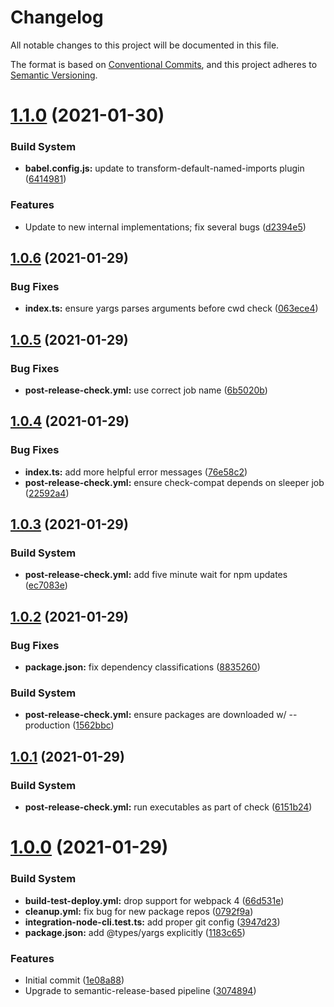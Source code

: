 # Changelog

All notable changes to this project will be documented in this file.

The format is based on [Conventional Commits][22], and this project adheres to
[Semantic Versioning][23].

# [1.1.0][24] (2021-01-30)

### Build System

- **babel.config.js:** update to transform-default-named-imports plugin
  ([6414981][25])

### Features

- Update to new internal implementations; fix several bugs ([d2394e5][26])

## [1.0.6][1] (2021-01-29)

### Bug Fixes

- **index.ts:** ensure yargs parses arguments before cwd check ([063ece4][2])

## [1.0.5][3] (2021-01-29)

### Bug Fixes

- **post-release-check.yml:** use correct job name ([6b5020b][4])

## [1.0.4][5] (2021-01-29)

### Bug Fixes

- **index.ts:** add more helpful error messages ([76e58c2][6])
- **post-release-check.yml:** ensure check-compat depends on sleeper job
  ([22592a4][7])

## [1.0.3][8] (2021-01-29)

### Build System

- **post-release-check.yml:** add five minute wait for npm updates
  ([ec7083e][9])

## [1.0.2][10] (2021-01-29)

### Bug Fixes

- **package.json:** fix dependency classifications ([8835260][11])

### Build System

- **post-release-check.yml:** ensure packages are downloaded w/ --production
  ([1562bbc][12])

## [1.0.1][13] (2021-01-29)

### Build System

- **post-release-check.yml:** run executables as part of check ([6151b24][14])

# [1.0.0][15] (2021-01-29)

### Build System

- **build-test-deploy.yml:** drop support for webpack 4 ([66d531e][16])
- **cleanup.yml:** fix bug for new package repos ([0792f9a][17])
- **integration-node-cli.test.ts:** add proper git config ([3947d23][18])
- **package.json:** add @types/yargs explicitly ([1183c65][19])

### Features

- Initial commit ([1e08a88][20])
- Upgrade to semantic-release-based pipeline ([3074894][21])

[1]: https://github.com/Xunnamius/git-add-then-commit/compare/v1.0.5...v1.0.6
[2]:
  https://github.com/Xunnamius/git-add-then-commit/commit/063ece4205774b2b5a768cf34223dbd8ead72701
[3]: https://github.com/Xunnamius/git-add-then-commit/compare/v1.0.4...v1.0.5
[4]:
  https://github.com/Xunnamius/git-add-then-commit/commit/6b5020b7607758fce2f916bba2de5f5f05e416aa
[5]: https://github.com/Xunnamius/git-add-then-commit/compare/v1.0.3...v1.0.4
[6]:
  https://github.com/Xunnamius/git-add-then-commit/commit/76e58c25acd362cedb3d7742dbdd248c6026c952
[7]:
  https://github.com/Xunnamius/git-add-then-commit/commit/22592a4742648394dc15e28d8767b376a9bbacba
[8]: https://github.com/Xunnamius/git-add-then-commit/compare/v1.0.2...v1.0.3
[9]:
  https://github.com/Xunnamius/git-add-then-commit/commit/ec7083eab998634a7d85da2d669e332ceaa0c0c2
[10]: https://github.com/Xunnamius/git-add-then-commit/compare/v1.0.1...v1.0.2
[11]:
  https://github.com/Xunnamius/git-add-then-commit/commit/88352606b5b11b50da45b91eb521abbe0619d6ba
[12]:
  https://github.com/Xunnamius/git-add-then-commit/commit/1562bbc9cf6d921907128ea61988d3a19b1d853f
[13]: https://github.com/Xunnamius/git-add-then-commit/compare/v1.0.0...v1.0.1
[14]:
  https://github.com/Xunnamius/git-add-then-commit/commit/6151b2452394e6c8bd9dee9c0c53706edeb6ce77
[15]:
  https://github.com/Xunnamius/git-add-then-commit/compare/1e08a889343fac542b4196a2d0b77fc7feb26a50...v1.0.0
[16]:
  https://github.com/Xunnamius/git-add-then-commit/commit/66d531e72db3cc2978fef77d643bd9c000101728
[17]:
  https://github.com/Xunnamius/git-add-then-commit/commit/0792f9a4e62cf816840fc67a53848bdc8e97a9c3
[18]:
  https://github.com/Xunnamius/git-add-then-commit/commit/3947d237b2562b8a78b06a98bc6e6d417356dc20
[19]:
  https://github.com/Xunnamius/git-add-then-commit/commit/1183c65a74fed20b2a7e71cbbd5f8577f7ec8b27
[20]:
  https://github.com/Xunnamius/git-add-then-commit/commit/1e08a889343fac542b4196a2d0b77fc7feb26a50
[21]:
  https://github.com/Xunnamius/git-add-then-commit/commit/307489496f94132a1d074374e6dc4d1bc57b0df6
[22]: https://conventionalcommits.org
[23]: https://semver.org
[24]: https://github.com/Xunnamius/git-add-then-commit/compare/v1.0.6...v1.1.0
[25]:
  https://github.com/Xunnamius/git-add-then-commit/commit/6414981f96d88bee2230725a3e6a0c98dd84da77
[26]:
  https://github.com/Xunnamius/git-add-then-commit/commit/d2394e515ab103d82f02cabb7e472ce42fcd299c
